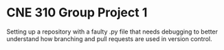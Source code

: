 # CNE 310 Group Project 1

Setting up a repository with a faulty .py file that needs debugging to better understand how branching and pull requests are used in version control.